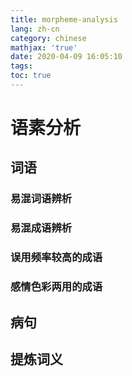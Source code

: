 ```yaml
---
title: morpheme-analysis
lang: zh-cn
category: chinese
mathjax: 'true'
date: 2020-04-09 16:05:10
tags:
toc: true
---
```


# 语素分析

## 词语

### 易混词语辨析

### 易混成语辨析

### 误用频率较高的成语

### 感情色彩两用的成语

## 病句

## 提炼词义